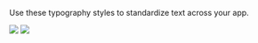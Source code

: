 Use these typography styles to standardize text across your app.

<DisplayToggle onText="Dark" offText="Light" label="Theme Switcher">

<img className="off" src="https://res.cdn.office.net/files/fabric-cdn-prod_20230126.003/fabric-website/images/controls/android/updated/img_text_01_light.png?text=LightMode" />
<img className="on" src="https://res.cdn.office.net/files/fabric-cdn-prod_20230126.003/fabric-website/images/controls/android/updated/img_text_01_dark.png?text=DarkMode" />

</DisplayToggle>

